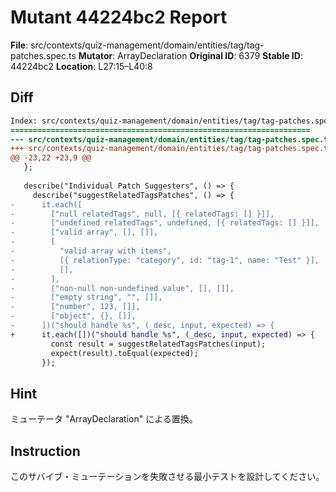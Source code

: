 # Mutant 44224bc2 Report

**File**: src/contexts/quiz-management/domain/entities/tag/tag-patches.spec.ts
**Mutator**: ArrayDeclaration
**Original ID**: 6379
**Stable ID**: 44224bc2
**Location**: L27:15–L40:8

## Diff

```diff
Index: src/contexts/quiz-management/domain/entities/tag/tag-patches.spec.ts
===================================================================
--- src/contexts/quiz-management/domain/entities/tag/tag-patches.spec.ts	original
+++ src/contexts/quiz-management/domain/entities/tag/tag-patches.spec.ts	mutated #6379
@@ -23,22 +23,9 @@
   };
 
   describe("Individual Patch Suggesters", () => {
     describe("suggestRelatedTagsPatches", () => {
-      it.each([
-        ["null relatedTags", null, [{ relatedTags: [] }]],
-        ["undefined relatedTags", undefined, [{ relatedTags: [] }]],
-        ["valid array", [], []],
-        [
-          "valid array with items",
-          [{ relationType: "category", id: "tag-1", name: "Test" }],
-          [],
-        ],
-        ["non-null non-undefined value", [], []],
-        ["empty string", "", []],
-        ["number", 123, []],
-        ["object", {}, []],
-      ])("should handle %s", (_desc, input, expected) => {
+      it.each([])("should handle %s", (_desc, input, expected) => {
         const result = suggestRelatedTagsPatches(input);
         expect(result).toEqual(expected);
       });
```

## Hint

ミューテータ "ArrayDeclaration" による置換。

## Instruction

このサバイブ・ミューテーションを失敗させる最小テストを設計してください。
